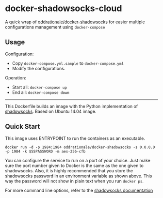 # docker-shadowsocks-cloud

A quick wrap of [oddrationale/docker-shadowsocks](https://github.com/oddrationale/docker-shadowsocks)
for easier multiple configurations management using `docker-compose`

## Usage

Configuration:

* Copy `docker-compose.yml.sample` to `docker-compose.yml`
* Modify the configurations.

Operation:

* Start all: `docker-compose up`
* End all: `docker-compose down`


----------


This Dockerfile builds an image with the Python implementation of [shadowsocks](https://github.com/shadowsocks/shadowsocks). Based on Ubuntu 14.04 image.

Quick Start
-----------

This image uses ENTRYPOINT to run the containers as an executable. 

    docker run -d -p 1984:1984 oddrationale/docker-shadowsocks -s 0.0.0.0 -p 1984 -k $SSPASSWORD -m aes-256-cfb

You can configure the service to run on a port of your choice. Just make sure the port number given to Docker is the same as the one given to shadowsocks. Also, it is  highly recommended that you store the shadowsocks password in an environment variable as shown above. This way the password will not show in plain text when you run `docker ps`.

For more command line options, refer to the [shadowsocks documentation](https://github.com/shadowsocks/shadowsocks)

